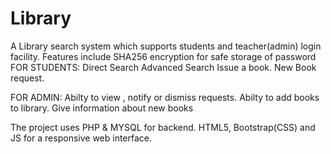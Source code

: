 # Library
A Library search system which supports students and teacher(admin) login facility.
Features include
SHA256 encryption for safe storage of password
FOR STUDENTS:
  Direct Search
  Advanced Search
  Issue a book.
  New Book request.
  
FOR ADMIN:
   Abilty to view , notify or dismiss requests.
  Abilty to add books to library.
  Give information about new books

The project uses PHP  & MYSQL for backend.
HTML5, Bootstrap(CSS) and JS for a responsive web interface.


